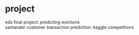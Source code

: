# project
edx final project: predicting evictions<br>
santander customer transaction prediction: kaggle competitions
